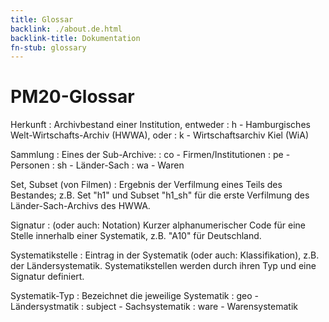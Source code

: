 ```yaml
---
title: Glossar
backlink: ./about.de.html
backlink-title: Dokumentation
fn-stub: glossary
---
```


# PM20-Glossar

Herkunft
: Archivbestand einer Institution, entweder
: h - Hamburgisches Welt-Wirtschafts-Archiv (HWWA), oder
: k - Wirtschaftsarchiv Kiel (WiA)

Sammlung
: Eines der Sub-Archive:
: co - Firmen/Institutionen
: pe - Personen
: sh - Länder-Sach
: wa - Waren

Set, Subset (von Filmen)
: Ergebnis der Verfilmung eines Teils des Bestandes; z.B. Set "h1" und Subset
"h1_sh" für die erste Verfilmung des Länder-Sach-Archivs des HWWA.

Signatur
: (oder auch: Notation) Kurzer alphanumerischer Code für eine Stelle innerhalb
einer Systematik, z.B. "A10" für Deutschland.

Systematikstelle
: Eintrag in der Systematik (oder auch: Klassifikation), z.B. der
Ländersystematik. Systematikstellen werden durch ihren Typ und eine Signatur
definiert.

Systematik-Typ
: Bezeichnet die jeweilige Systematik
: geo - Ländersystmatik
: subject - Sachsystematik
: ware - Warensystematik

